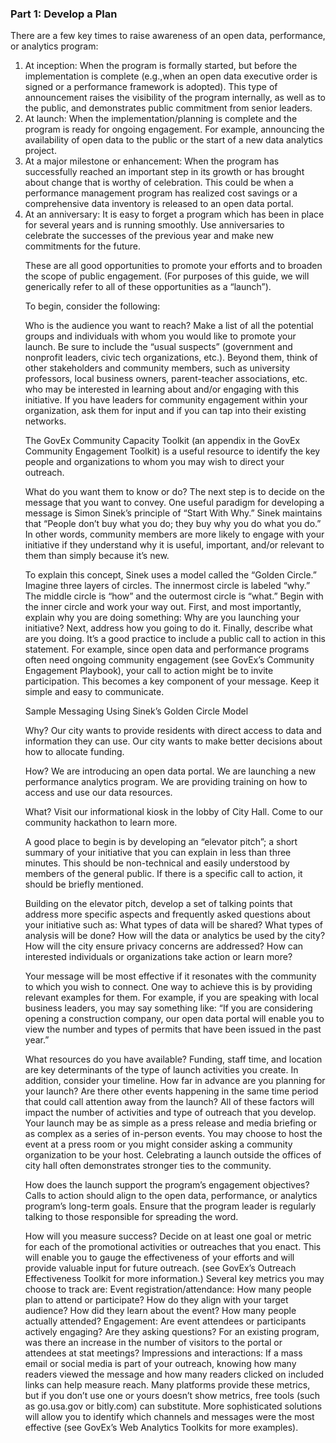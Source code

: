 <h3>Part 1: Develop a Plan</h3>

<p>There are a few key times to raise awareness of an open data, performance, or analytics program:</p> 
<ol><li>At inception: When the program is formally started, but before the implementation is complete (e.g.,when an open data executive order is signed or a performance framework is adopted). This type of announcement raises the visibility of the program internally, as well as to the public, and demonstrates public commitment from senior leaders.</li>
<li>At launch: When the implementation/planning is complete and the program is ready for ongoing engagement. For example, announcing the availability of open data to the public or the start of a new data analytics project.</li>
<li>At a major milestone or enhancement: When the program has successfully reached an important step in its growth or has brought about change that is worthy of celebration. This could be when a performance management program has realized cost savings or a comprehensive data inventory is released to an open data portal.</li>
<li>At an anniversary: It is easy to forget a program which has been in place for several years and is running smoothly. Use anniversaries to celebrate the successes of the previous year and make new commitments for the future.</li>

These are all good opportunities to promote your efforts and to broaden the scope of public engagement. (For purposes of this guide, we will generically refer to all of these opportunities as a “launch”). 

To begin, consider the following:

Who is the audience you want to reach?
Make a list of all the potential groups and individuals with whom you would like to promote your launch. Be sure to include the “usual suspects” (government and nonprofit leaders, civic tech organizations, etc.). Beyond them, think of other stakeholders and community members, such as university professors, local business owners, parent-teacher associations, etc. who may be interested in learning about and/or engaging with this initiative. If you have leaders for community engagement within your organization, ask them for input and if you can tap into their existing networks.

The GovEx Community Capacity Toolkit (an appendix in the GovEx Community Engagement Toolkit) is a useful resource to identify the key people and organizations to whom you may wish to direct your outreach. 

What do you want them to know or do?
The next step is to decide on the message that you want to convey. One useful paradigm for developing a message is Simon Sinek’s principle of “Start With Why.” Sinek maintains that “People don’t buy what you do; they buy why you do what you do.” In other words, community members are more likely to engage with your initiative if they understand why it is useful, important, and/or relevant to them than simply because it’s new. 

To explain this concept, Sinek uses a model called the “Golden Circle.” Imagine three layers of circles. The innermost circle is labeled “why.” The middle circle is “how” and the outermost circle is “what.” Begin with the inner circle and work your way out. First, and most importantly, explain why you are doing something: Why are you launching your initiative? Next, address how you going to do it. Finally, describe what are you doing. It’s a good practice to include a public call to action in this statement. For example, since open data and performance programs often need ongoing community engagement (see GovEx’s Community Engagement Playbook), your call to action might be to invite participation. This becomes a key component of your message. Keep it simple and easy to communicate. 










Sample Messaging Using Sinek’s Golden Circle Model



Why?
Our city wants to provide residents with direct access to data and information they can use.
Our city wants to make better decisions about how to allocate funding.

How?
We are introducing an open data portal.
We are launching a new performance analytics program.
We are providing training on how to access and use our data resources.

What?
Visit our informational kiosk in the lobby of City Hall. 
Come to our community hackathon to learn more.

A good place to begin is by developing an “elevator pitch”; a short summary of your initiative that you can explain in less than three minutes. This should be non-technical and easily understood by members of the general public. If there is a specific call to action, it should be briefly mentioned.

Building on the elevator pitch, develop a set of talking points that address more specific aspects and frequently asked questions about your initiative such as: 
What types of data will be shared?
What types of analysis will be done?
How will the data or analytics be used by the city?
How will the city ensure privacy concerns are addressed?
How can interested individuals or organizations take action or learn more?

Your message will be most effective if it resonates with the community to which you wish to connect. One way to achieve this is by providing relevant examples for them. For example, if you are speaking with local business leaders, you may say something like: “If you are considering opening a construction company, our open data portal will enable you to view the number and types of permits that have been issued in the past year.” 

What resources do you have available? 
Funding, staff time, and location are key determinants of the type of launch activities you create. In addition, consider your timeline. How far in advance are you planning for your launch? Are there other events happening in the same time period that could call attention away from the launch? All of these factors will impact the number of activities and type of outreach that you develop. Your launch may be as simple as a press release and media briefing or as complex as a series of in-person events. You may choose to host the event at a press room or you might consider asking a community organization to be your host. Celebrating a launch outside the offices of city hall often demonstrates stronger ties to the community.

How does the launch support the program’s engagement objectives?
Calls to action should align to the open data, performance, or analytics program’s long-term goals. Ensure that the program leader is regularly talking to those responsible for spreading the word.

How will you measure success? 
Decide on at least one goal or metric for each of the promotional activities or outreaches that you enact. This will enable you to gauge the effectiveness of your efforts and will provide valuable input for future outreach. (see GovEx’s Outreach Effectiveness Toolkit for more information.) Several key metrics you may choose to track are: 
Event registration/attendance: How many people plan to attend or participate? How do they align with your target audience? How did they learn about the event? How many people actually attended?
Engagement: Are event attendees or participants actively engaging? Are they asking questions? For an existing program, was there an increase in the number of visitors to the portal or attendees at stat meetings?
Impressions and interactions: If a mass email or social media is part of your outreach, knowing how many readers viewed the message and how many readers clicked on included links can help measure reach. Many platforms provide these metrics, but if you don’t use one or yours doesn’t show metrics, free tools (such as go.usa.gov or bitly.com) can substitute. More sophisticated solutions will allow you to identify which channels and messages were the most effective (see GovEx’s Web Analytics Toolkits for more examples).
